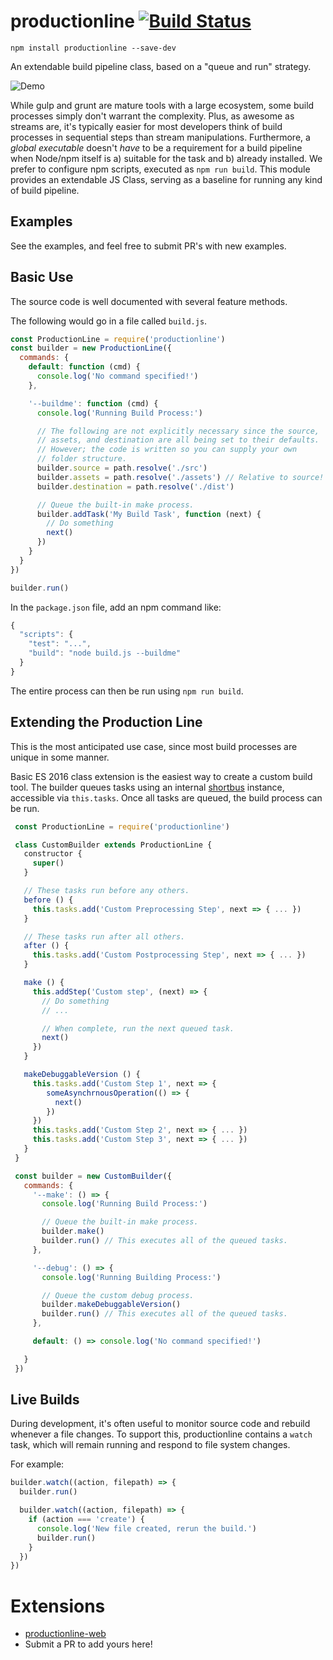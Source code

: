 # productionline [![Build Status](https://travis-ci.org/coreybutler/productionline.svg?branch=master)](https://travis-ci.org/coreybutler/productionline)

`npm install productionline --save-dev`

An extendable build pipeline class, based on a "queue and run" strategy.

![Demo](https://s3.amazonaws.com/uploads.hipchat.com/94386/688041/FiTJ1WINaKFyUMA/upload.png)

While gulp and grunt are mature tools with a large ecosystem, some build processes simply don't warrant the complexity. Plus, as awesome as streams are, it's typically easier for most developers think of build processes in sequential steps than stream manipulations. Furthermore, a _global executable_ doesn't _have_ to be a requirement for a build pipeline when Node/npm itself is a) suitable for the task and b) already installed. We prefer to configure npm scripts, executed as `npm run build`. This module provides an extendable JS Class, serving as a baseline for running any kind of build pipeline.

## Examples

See the examples, and feel free to submit PR's with new examples.

## Basic Use

The source code is well documented with several feature methods.

The following would go in a file called `build.js`.

```js
const ProductionLine = require('productionline')
const builder = new ProductionLine({
  commands: {
    default: function (cmd) {
      console.log('No command specified!')
    },

    '--buildme': function (cmd) {
      console.log('Running Build Process:')

      // The following are not explicitly necessary since the source,
      // assets, and destination are all being set to their defaults.
      // However; the code is written so you can supply your own
      // folder structure.
      builder.source = path.resolve('./src')
      builder.assets = path.resolve('./assets') // Relative to source!
      builder.destination = path.resolve('./dist')

      // Queue the built-in make process.
      builder.addTask('My Build Task', function (next) {
        // Do something
        next()
      })
    }
  }
})

builder.run()
```

In the `package.json` file, add an npm command like:

```js
{
  "scripts": {
    "test": "...",
    "build": "node build.js --buildme"
  }
}
```

The entire process can then be run using `npm run build`.

## Extending the Production Line

This is the most anticipated use case, since most build processes are unique in some manner.

Basic ES 2016 class extension is the easiest way to create a custom build tool. The builder queues tasks using an internal  [shortbus](https://github.com/coreybutler/shortbus) instance, accessible via `this.tasks`. Once all tasks are queued, the build process can be run.

```js
 const ProductionLine = require('productionline')

 class CustomBuilder extends ProductionLine {
   constructor {
     super()
   }

   // These tasks run before any others.
   before () {
     this.tasks.add('Custom Preprocessing Step', next => { ... })
   }

   // These tasks run after all others.
   after () {
     this.tasks.add('Custom Postprocessing Step', next => { ... })
   }

   make () {
     this.addStep('Custom step', (next) => {
       // Do something
       // ...

       // When complete, run the next queued task.
       next()
     })
   }

   makeDebuggableVersion () {
     this.tasks.add('Custom Step 1', next => {
        someAsynchrnousOperation(() => {
          next()
        })
     })
     this.tasks.add('Custom Step 2', next => { ... })
     this.tasks.add('Custom Step 3', next => { ... })
   }
 }

 const builder = new CustomBuilder({
   commands: {
     '--make': () => {
       console.log('Running Build Process:')

       // Queue the built-in make process.
       builder.make()
       builder.run() // This executes all of the queued tasks.
     },

     '--debug': () => {
       console.log('Running Building Process:')

       // Queue the custom debug process.
       builder.makeDebuggableVersion()
       builder.run() // This executes all of the queued tasks.
     },

     default: () => console.log('No command specified!')

   }
 })
 ```

## Live Builds

During development, it's often useful to monitor source code and rebuild whenever a file changes. To support this, productionline contains a `watch`
task, which will remain running and respond to file system changes.

For example:

```js
builder.watch((action, filepath) => {
  builder.run()

  builder.watch((action, filepath) => {
    if (action === 'create') {
      console.log('New file created, rerun the build.')
      builder.run()
    }
  })
})
```

# Extensions

- [productionline-web](https://github.com/coreybutler/productionline-web)
- Submit a PR to add yours here!
